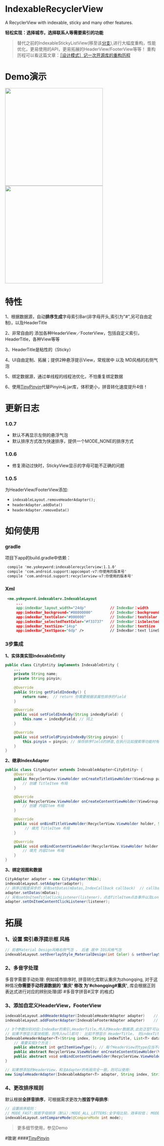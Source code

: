 # IndexableRecyclerView
A RecyclerView with indexable, sticky and many other features.

**轻松实现：选择城市，选择联系人等需要索引的功能**

> 替代之前的IndexableStickyListView(移至该[分支](https://github.com/YoKeyword/IndexableRecyclerView/tree/listview)),进行大幅度重构，性能优化，更易使用的API，更易拓展的HeaderView/FooterView等等！
重构历程可以看这篇文章：[［设计模式］记一次开源库的重构历程](http://www.jianshu.com/p/2ee8706c346b)

# Demo演示
<img src="/gif/demo_city.gif" width="320px"/>
<img src="/gif/demo_contact.gif" width="320px"/>

# 特性
1、根据数据源，自动**排序生成**字母索引Bar(非字母开头,索引为"#",另可自由定制)，以及HeaderTitle

2、非常自由的 添加各种HeaderView／FooterView，包括自定义索引，HeaderTitle，各种View等等

3、HeaderTitle是粘性的（Sticky）

4、UI自由定制、拓展；提供2种悬浮提示View，常规居中 以及 MD风格的右侧气泡

5、绑定数据源，通过单线程的线程池优化，不怕重复绑定数据

6、使用[TinyPinyin](https://github.com/promeG/TinyPinyin)代替Pinyin4j.jar库，体积更小，拼音转化速度提升4倍！

# 更新日志
### 1.0.7
* 默认不再显示左侧的悬浮气泡
* 默认排序方式改为快速排序，提供一个MODE_NONE的排序方式

### 1.0.6
* 修复滑动过快时，StickyView显示的字母可能不正确的问题

### 1.0.5
为HeaderView/FooterView添加:
* `indexableLayout.removeHeaderAdapter();`  
* `headerAdapter.addData()`
* `headerAdapter.removeData()`

# 如何使用
### gradle
项目下app的build.gradle中依赖：
````xml
 compile 'me.yokeyword:indexablerecyclerview:1.1.0'
 compile 'com.android.support:appcompat-v7:你使用的版本号'
 compile 'com.android.support:recyclerview-v7:你使用的版本号'
````

### Xml
````xml
 <me.yokeyword.indexablerv.IndexableLayout
     ...
     app:indexBar_layout_width="24dp"           // IndexBar：width
     app:indexBar_background="#08000000"        // IndexBar：background
     app:indexBar_textColor="#000000"           // IndexBar：textColor
     app:indexBar_selectedTextColor="#f33737"   // IndexBar：isSelected textColor
     app:indexBar_textSize="14sp"               // IndexBar：textSize
     app:indexBar_textSpace="6dp" />            // IndexBar：text lineSpace
````

### 3步集成
**1、实体类实现IndexableEntity**
````java
public class CityEntity implements IndexableEntity {
    ...
    private String name;
    private String pinyin;
    
    @Override
    public String getFieldIndexBy() {
        return name;  // return 你需要根据该属性排序的field
    }

    @Override
    public void setFieldIndexBy(String indexByField) {
        this.name = indexByField; // 同上
    }

    @Override
    public void setFieldPinyinIndexBy(String pinyin) {
        this.pinyin = pinyin; // 保存排序field的拼音,在执行比如搜索等功能时有用 （若不需要，空实现该方法即可）
    }
}
````

**2、继承IndexAdapter**
````java
public class CityAdapter extends IndexableAdapter<CityEntity> {
    @Override
    public RecyclerView.ViewHolder onCreateTitleViewHolder(ViewGroup parent) {
        // 创建 TitleItem 布局
    }

    @Override
    public RecyclerView.ViewHolder onCreateContentViewHolder(ViewGroup parent) {
        // 创建 内容Item 布局
    }

    @Override
    public void onBindTitleViewHolder(RecyclerView.ViewHolder holder, String indexTitle) {
         // 填充 TitleItem 布局
    }

    @Override
    public void onBindContentViewHolder(RecyclerView.ViewHolder holder, CityEntity entity) {
        // 填充 内容Item 布局
    }
}
````

**3、绑定视图和数据**
````java
CityAdapter adapter = new CityAdapter(this);
indexableLayout.setAdapter(adapter);
// 排序过程是异步的 另有setDatas(mDatas,IndexCallback callback)  // callback在datas异步排序结束后回调
adapter.setDatas(mDatas);
// 另有setOnItemTitleClickListener(listener)，点击TitleItem点击事件以及LongClick
adapter.setOnItemContentClickListener(listener);
````

# 拓展
### 1、设置 索引悬浮提示框 风格
````java
// 前者Material Design风格右侧气泡 ， 后者 居中 IOS风格气泡
indexableLayout.setOverlayStyle_MaterialDesign(int Color) & setOverlayStyle_Center()
````

### 2、多音字处理
多音字需要手动处理:
例如城市排序时, 拼音转化库默认重庆为zhongqing, 对于这种情况**你需要手动将源数据的 '重庆' 修改 为'#chongqing#重庆'**, 库会根据正则表达式进行对应的辨别处理(即 #多音字拼音#汉字 的格式)

### 3、添加自定义HeaderView，FooterView
````java
indexableLayout.addHeaderAdapter(IndexableHeaderAdapter adapter)    // 添加HeaderView
indexableLayout.addFooterAdapter(IndexableFooterAdapter adapter)    // 添加FooterView

// 3个参数分别对应:IndexBar的索引,HeaderTitle,传入的Header数据源,此处泛型T可以是任何实体类,不需要和主Adapter类型一致
// 如果不想显示某块视图，则传入null即可： 比如不想显示 HeaderTitle， 则indexTitle传入null；
IndexableHeaderAdapter<T>(String index, String indexTitle, List<T> datas){
    // 需要实现3个方法：
    public abstract int getItemViewType(); // 每个HeaderView的type应当不同
    public abstract RecyclerView.ViewHolder onCreateContentViewHolder(ViewGroup parent);
    public abstract void onBindContentViewHolder(RecyclerView.ViewHolder holder, T entity);
}

// 如果想添加的HeaderView，和主Adapter的布局完全一致，则可以使用:
new SimpleHeaderAdapter(IndexableAdapter<T> adapter, String index, String indexTitle, List<T> datas);
````

### 4、更改排序规则
默认根据**全拼音排序**，可根据需求更改为**按首字母排序**:
````java
// 设置排序规则： 
// MODE_FAST:按首字母排序（默认）；MODE_ALL_LETTERS:全字母比较，效率较低； MODE_NONE:字母模块内不排序，效率最高
indexableLayout.setCompareMode(@CompareMode int mode);
````

> 更多细节使用，参见Demo

#致谢
####[TinyPinyin](https://github.com/promeG/TinyPinyin)


